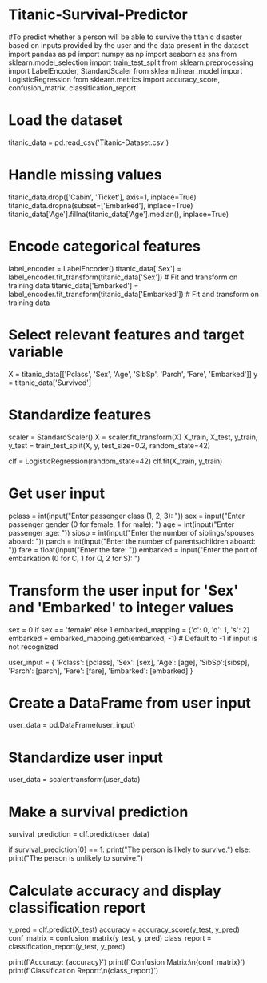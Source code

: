 # Titanic-Survival-Predictor
#To predict whether a person will be able to survive the titanic disaster based on inputs provided by the user and the data present in the dataset
import pandas as pd
import numpy as np
import seaborn as sns
from sklearn.model_selection import train_test_split
from sklearn.preprocessing import LabelEncoder, StandardScaler
from sklearn.linear_model import LogisticRegression
from sklearn.metrics import accuracy_score, confusion_matrix, classification_report

# Load the dataset
titanic_data = pd.read_csv('Titanic-Dataset.csv')
# Handle missing values
titanic_data.drop(['Cabin', 'Ticket'], axis=1, inplace=True)
titanic_data.dropna(subset=['Embarked'], inplace=True)
titanic_data['Age'].fillna(titanic_data['Age'].median(), inplace=True)

# Encode categorical features
label_encoder = LabelEncoder()
titanic_data['Sex'] = label_encoder.fit_transform(titanic_data['Sex'])  # Fit and transform on training data
titanic_data['Embarked'] = label_encoder.fit_transform(titanic_data['Embarked'])  # Fit and transform on training data

# Select relevant features and target variable
X = titanic_data[['Pclass', 'Sex', 'Age', 'SibSp', 'Parch', 'Fare', 'Embarked']]
y = titanic_data['Survived']

# Standardize features
scaler = StandardScaler()
X = scaler.fit_transform(X)
X_train, X_test, y_train, y_test = train_test_split(X, y, test_size=0.2, random_state=42)

clf = LogisticRegression(random_state=42)
clf.fit(X_train, y_train)

# Get user input
pclass = int(input("Enter passenger class (1, 2, 3): "))
sex = input("Enter passenger gender (0 for female, 1 for male): ")
age = int(input("Enter passenger age: "))
sibsp = int(input("Enter the number of siblings/spouses aboard: "))
parch = int(input("Enter the number of parents/children aboard: "))
fare = float(input("Enter the fare: "))
embarked = input("Enter the port of embarkation (0 for C, 1 for Q, 2 for S): ")

# Transform the user input for 'Sex' and 'Embarked' to integer values
sex = 0 if sex == 'female' else 1
embarked_mapping = {'c': 0, 'q': 1, 's': 2}
embarked = embarked_mapping.get(embarked, -1)  # Default to -1 if input is not recognized

user_input = {
  'Pclass': [pclass],
  'Sex': [sex],
  'Age': [age],
  'SibSp':[sibsp],
  'Parch': [parch],
  'Fare': [fare],
  'Embarked': [embarked]
}

# Create a DataFrame from user input
user_data = pd.DataFrame(user_input)

# Standardize user input
user_data = scaler.transform(user_data)

# Make a survival prediction
survival_prediction = clf.predict(user_data)

if survival_prediction[0] == 1:
    print("The person is likely to survive.")
else:
    print("The person is unlikely to survive.")

# Calculate accuracy and display classification report
y_pred = clf.predict(X_test)
accuracy = accuracy_score(y_test, y_pred)
conf_matrix = confusion_matrix(y_test, y_pred)
class_report = classification_report(y_test, y_pred)

print(f'Accuracy: {accuracy}')
print(f'Confusion Matrix:\n{conf_matrix}')
print(f'Classification Report:\n{class_report}')
